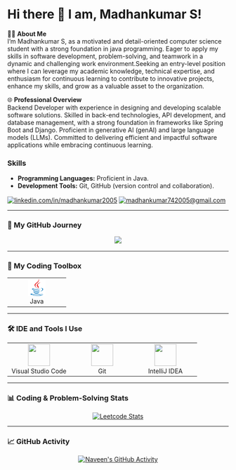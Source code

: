# Hi there 👋 I am, Madhankumar S!

👨‍💻 **About Me**  
I’m Madhankumar S, as a motivated and detail-oriented computer science student with a strong foundation in java programming. Eager to apply my skills in software development, problem-solving, and teamwork in a dynamic and challenging work environment.Seeking an entry-level position where I can leverage my academic knowledge, technical expertise, and enthusiasm for continuous learning to contribute to innovative projects, enhance my skills, and grow as a valuable asset to the organization.

🌐 **Professional Overview**  
Backend Developer with experience in designing and developing scalable software solutions. Skilled in back-end technologies, API development, and database management, with a strong foundation in frameworks like Spring Boot and Django. Proficient in generative AI (genAI) and large language models (LLMs). Committed to delivering efficient and impactful software applications while embracing continuous learning.

### Skills
- **Programming Languages:** Proficient in Java.
- **Development Tools:** Git, GitHub (version control and collaboration).


<p align="left">
  <a href="https://linkedin.com/in/madhankumar2005" target="blank"><img align="center" src="https://raw.githubusercontent.com/rahuldkjain/github-profile-readme-generator/master/src/images/icons/Social/linked-in-alt.svg" alt="linkedin.com/in/madhankumar2005" height="30" width="40" /></a>
  <a href="mailto:madhankumar742005@gmail.com" target="blank"><img align="center" src="https://img.icons8.com/fluency/48/000000/gmail-new.png" alt="madhankumar742005@gmail.com" height="30" width="40" /></a>
</p>

---
 
### 🚀 My GitHub Journey

<p align="center">
  <a href="https://github.com/madhankumar05">
    <img src="https://github-stats-alpha.vercel.app/api?username=madhankumar05&cc=22272e&tc=ffdd57&ic=1f77b4&bc=0000">
  </a>
</p>

---

### 🔧 My Coding Toolbox

<table align="center">
  <tr>
    <td align="center" width="120">
      <a href="https://www.java.com" target="_blank" rel="noreferrer">
        <img src="https://raw.githubusercontent.com/devicons/devicon/master/icons/java/java-original.svg" alt="java" width="40" height="40"/>
      </a>
      <br>Java
    
</table>

---

### 🛠️ IDE and Tools I Use

<table align="center">
  <tr>
    <td align="center" width="130">
      <img src="https://img.icons8.com/color/48/000000/visual-studio-code-2019.png" width="50" height="50"/>
      <br>Visual Studio Code
    </td>
    <td align="center" width="130">
      <img src="https://img.icons8.com/color/50/000000/git.png" width="50" height="50"/>
      <br>Git
    </td>
    <td align="center" width="130">
      <img src="https://w7.pngwing.com/pngs/702/907/png-transparent-intellij-idea-integrated-development-environment-computer-software-jetbrains-java-others-miscellaneous-angle-text.png" width="50" height="50"/>
      <br>IntelliJ IDEA
    </td>
  </tr>
</table>

---

### 📊 Coding & Problem-Solving Stats

<p align="center">
  <a href="https://leetcode.com/Madhankumar_S74">
    <img src="https://leetcard.jacoblin.cool/Madhankumar_S74?ext=contest&cc=22272e&tc=ffdd57&ic=1f77b4&bc=0000" alt="Leetcode Stats" />
  </a>
</p>

---

### 📈 GitHub Activity

<p align="center">
  <a href="https://github.com/ashutosh00710/github-readme-activity-graph">
    <img src="https://github-readme-activity-graph.vercel.app/graph?username=madhankumar05&bg_color=000000&color=ffffff&line=51f565&point=ffffff&area=true&hide_border=true" alt="Naveen's GitHub Activity" />
  </a>
</p>
